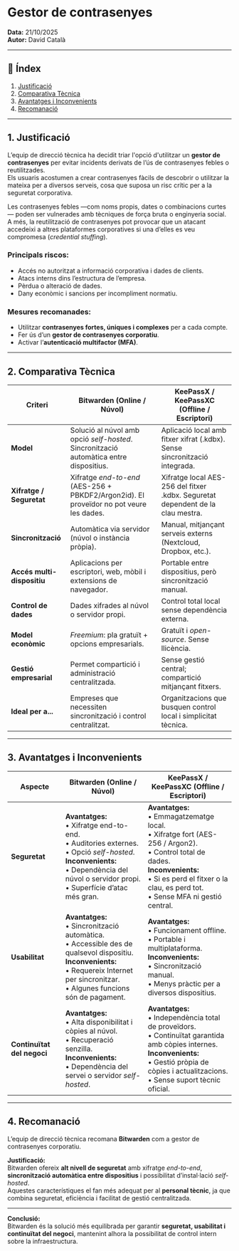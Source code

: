 # Gestor de contrasenyes  
**Data:** 21/10/2025  
**Autor:** David Català  

---

## 📑 Índex
1. [Justificació](#1-justificació)  
2. [Comparativa Tècnica](#2-comparativa-tècnica)  
3. [Avantatges i Inconvenients](#3-avantatges-i-inconvenients)  
4. [Recomanació](#4-recomanació)  

---

## 1. Justificació

L’equip de direcció tècnica ha decidit triar l'opció d'utilitzar un **gestor de contrasenyes** per evitar incidents derivats de l’ús de contrasenyes febles o reutilitzades.  
Els usuaris acostumen a crear contrasenyes fàcils de descobrir o utilitzar la mateixa per a diversos serveis, cosa que suposa un risc crític per a la seguretat corporativa.

Les contrasenyes febles —com noms propis, dates o combinacions curtes— poden ser vulnerades amb tècniques de força bruta o enginyeria social.  
A més, la reutilització de contrasenyes pot provocar que un atacant accedeixi a altres plataformes corporatives si una d’elles es veu compromesa (*credential stuffing*).

### Principals riscos:
- Accés no autoritzat a informació corporativa i dades de clients.  
- Atacs interns dins l’estructura de l’empresa.  
- Pèrdua o alteració de dades.  
- Dany econòmic i sancions per incompliment normatiu.  

### Mesures recomanades:
- Utilitzar **contrasenyes fortes, úniques i complexes** per a cada compte.  
- Fer ús d’un **gestor de contrasenyes corporatiu**.  
- Activar l’**autenticació multifactor (MFA)**.

---

## 2. Comparativa Tècnica

| **Criteri** | **Bitwarden (Online / Núvol)** | **KeePassX / KeePassXC (Offline / Escriptori)** |
|--------------|--------------------------------|-----------------------------------------------|
| **Model** | Solució al núvol amb opció *self-hosted*. Sincronització automàtica entre dispositius. | Aplicació local amb fitxer xifrat (.kdbx). Sense sincronització integrada. |
| **Xifratge / Seguretat** | Xifratge *end-to-end* (AES-256 + PBKDF2/Argon2id). El proveïdor no pot veure les dades. | Xifratge local AES-256 del fitxer .kdbx. Seguretat dependent de la clau mestra. |
| **Sincronització** | Automàtica via servidor (núvol o instància pròpia). | Manual, mitjançant serveis externs (Nextcloud, Dropbox, etc.). |
| **Accés multi-dispositiu** | Aplicacions per escriptori, web, mòbil i extensions de navegador. | Portable entre dispositius, però sincronització manual. |
| **Control de dades** | Dades xifrades al núvol o servidor propi. | Control total local sense dependència externa. |
| **Model econòmic** | *Freemium*: pla gratuït + opcions empresarials. | Gratuït i *open-source*. Sense llicència. |
| **Gestió empresarial** | Permet compartició i administració centralitzada. | Sense gestió central; compartició mitjançant fitxers. |
| **Ideal per a...** | Empreses que necessiten sincronització i control centralitzat. | Organitzacions que busquen control local i simplicitat tècnica. |

---

## 3. Avantatges i Inconvenients

| **Aspecte** | **Bitwarden (Online / Núvol)** | **KeePassX / KeePassXC (Offline / Escriptori)** |
|--------------|--------------------------------|-----------------------------------------------|
| **Seguretat** | **Avantatges:**<br>• Xifratge end-to-end.<br>• Auditories externes.<br>• Opció *self-hosted*.<br>**Inconvenients:**<br>• Dependència del núvol o servidor propi.<br>• Superfície d’atac més gran. | **Avantatges:**<br>• Emmagatzematge local.<br>• Xifratge fort (AES-256 / Argon2).<br>• Control total de dades.<br>**Inconvenients:**<br>• Si es perd el fitxer o la clau, es perd tot.<br>• Sense MFA ni gestió central. |
| **Usabilitat** | **Avantatges:**<br>• Sincronització automàtica.<br>• Accessible des de qualsevol dispositiu.<br>**Inconvenients:**<br>• Requereix Internet per sincronitzar.<br>• Algunes funcions són de pagament. | **Avantatges:**<br>• Funcionament offline.<br>• Portable i multiplataforma.<br>**Inconvenients:**<br>• Sincronització manual.<br>• Menys pràctic per a diversos dispositius. |
| **Continuïtat del negoci** | **Avantatges:**<br>• Alta disponibilitat i còpies al núvol.<br>• Recuperació senzilla.<br>**Inconvenients:**<br>• Dependència del servei o servidor *self-hosted*. | **Avantatges:**<br>• Independència total de proveïdors.<br>• Continuïtat garantida amb còpies internes.<br>**Inconvenients:**<br>• Gestió pròpia de còpies i actualitzacions.<br>• Sense suport tècnic oficial. |

---

## 4. Recomanació

L’equip de direcció tècnica recomana **Bitwarden** com a gestor de contrasenyes corporatiu.

**Justificació:**  
Bitwarden ofereix **alt nivell de seguretat** amb xifratge *end-to-end*, **sincronització automàtica entre dispositius** i possibilitat d’instal·lació *self-hosted*.  
Aquestes característiques el fan més adequat per al **personal tècnic**, ja que combina seguretat, eficiència i facilitat de gestió centralitzada.

---

**Conclusió:**  
Bitwarden és la solució més equilibrada per garantir **seguretat, usabilitat i continuïtat del negoci**, mantenint alhora la possibilitat de control intern sobre la infraestructura.

